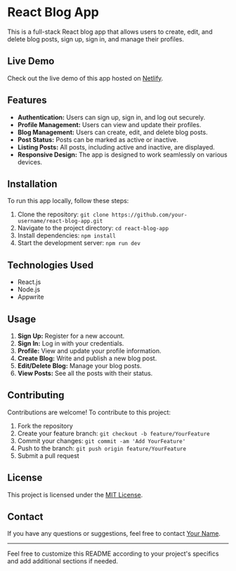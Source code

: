 # React Blog App

This is a full-stack React blog app that allows users to create, edit, and delete blog posts, sign up, sign in, and manage their profiles.

## Live Demo

Check out the live demo of this app hosted on [Netlify](https://krishclonespotify.netlify.app/).

## Features

- **Authentication:** Users can sign up, sign in, and log out securely.
- **Profile Management:** Users can view and update their profiles.
- **Blog Management:** Users can create, edit, and delete blog posts.
- **Post Status:** Posts can be marked as active or inactive.
- **Listing Posts:** All posts, including active and inactive, are displayed.
- **Responsive Design:** The app is designed to work seamlessly on various devices.

## Installation

To run this app locally, follow these steps:

1. Clone the repository: `git clone https://github.com/your-username/react-blog-app.git`
2. Navigate to the project directory: `cd react-blog-app`
3. Install dependencies: `npm install`
4. Start the development server: `npm run dev`

## Technologies Used

- React.js
- Node.js
- Appwrite

## Usage

1. **Sign Up:** Register for a new account.
2. **Sign In:** Log in with your credentials.
3. **Profile:** View and update your profile information.
4. **Create Blog:** Write and publish a new blog post.
5. **Edit/Delete Blog:** Manage your blog posts.
6. **View Posts:** See all the posts with their status.

## Contributing

Contributions are welcome! To contribute to this project:

1. Fork the repository
2. Create your feature branch: `git checkout -b feature/YourFeature`
3. Commit your changes: `git commit -am 'Add YourFeature'`
4. Push to the branch: `git push origin feature/YourFeature`
5. Submit a pull request

## License

This project is licensed under the [MIT License](link-to-your-license-file).

## Contact

If you have any questions or suggestions, feel free to contact [Your Name](mailto:your-email@example.com).

---

Feel free to customize this README according to your project's specifics and add additional sections if needed.
